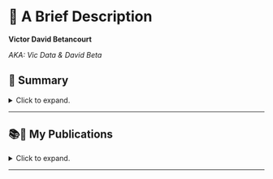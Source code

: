 # 📃 A Brief Description

**Victor David Betancourt**

*AKA: Vic Data & David Beta*


## 📌 Summary

<details>
    <summary> Click to expand. </summary>

- ENG
    - 📊 Data Scientist and Financial Risk Expert.
    - 🌎 Global Experience: Leading teams in the financial sector across various countries.
    - 🤖 Passionate about AI: Currently researching advanced AI technologies.
    - 📚 Lifelong Learning: Academic background in Physics, Mathematics, Data Science, Big Data, Artificial Intelligence, Financial Risks, and Finance.
    - 🌱 Community Contributor: Sharing knowledge and fostering growth in the tech and financial world.
    

- ESP
    - 📊 Científico de Datos y Experto en Riesgos Financieros.
    - 🌎 Experiencia Internacional: Dirigiendo equipos de trabajo en el sector financiero en varios países.
    - 🤖 Apasionado por la IA: Actualmente investigando tecnologías avanzadas de IA.
    - 📚 Aprendizaje Continuo: Formación académica en Física, Matemáticas, Ciencia de Datos, Big Data, Inteligencia Artificial, Riesgos Financieros, y Finanzas.
    - 🌱 Contribuyente a la Comunidad: Compartiendo conocimientos e impulsando el crecimiento en el mundo tecnológico y financiero.

</details>

----------------



<!---
- 👋 Hey!
- 🎯 Interested in 📊 ***Data Science*** and 🤖 ***Artificial Intelligence***, and how they are applied to the 💵 ***Financial Sector***, sucha as in ***Financial Risk Modeling***, and other Industries

- 💞️ I’m looking to collaborate on ...
- 📫 You can reach me out through ...
--->
<!---
vbleal/vbleal is a ✨ special ✨ repository because its `README.md` (this file) appears on your GitHub profile.
You can click the Preview link to take a look at your changes.



### More Detailed Description

<details>
    <summary> Click to expand. </summary>
    
</details>

----------------

--->


## 📚📲 My Publications

<details>
    <summary> Click to expand. </summary>


<!---

### 🤖 **EXPLAINABLE DATA Series**

- **Artificial Intelligence in Plain English**
    - ***An AI-Guide To Rule Them All***

- **Inteligencia Artificial en Simples Palabras**
    - ***Una GuIA para Dominarlas a Todas***

--->

</details>

----------------




<!---

>💡 *   *
― 

## 📃 

  

## 📑 


## 📥 


## ㊙️ 


## 📊 



--->





